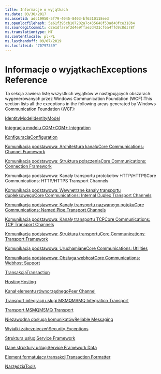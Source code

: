 ```yaml
---
title: Informacje o wyjątkach
ms.date: 03/30/2017
ms.assetid: adc19950-5f79-4045-8403-bf6310118ee3
ms.openlocfilehash: 5e61f395cb107202a7c435648f53ad40fce318b4
ms.sourcegitcommit: d2e1dfa7ef2d4e9ffae3d431cf6a4ffd9c8d378f
ms.translationtype: MT
ms.contentlocale: pl-PL
ms.lasthandoff: 09/07/2019
ms.locfileid: "70797339"
---
```

# <a name="exceptions-reference"></a><span data-ttu-id="21bf8-102">Informacje o wyjątkach</span><span class="sxs-lookup"><span data-stu-id="21bf8-102">Exceptions Reference</span></span>
<span data-ttu-id="21bf8-103">Ta sekcja zawiera listę wszystkich wyjątków w następujących obszarach wygenerowanych przez Windows Communication Foundation (WCF):</span><span class="sxs-lookup"><span data-stu-id="21bf8-103">This section lists all the exceptions in the following areas generated by Windows Communication Foundation (WCF):</span></span>  
  
 [<span data-ttu-id="21bf8-104">IdentityModel</span><span class="sxs-lookup"><span data-stu-id="21bf8-104">IdentityModel</span></span>](identitymodel-exceptions.md)  
  
 [<span data-ttu-id="21bf8-105">Integracja modelu COM+</span><span class="sxs-lookup"><span data-stu-id="21bf8-105">COM+ Integration</span></span>](com-integration.md)  
  
 [<span data-ttu-id="21bf8-106">Konfiguracja</span><span class="sxs-lookup"><span data-stu-id="21bf8-106">Configuration</span></span>](configuration.md)  
  
 [<span data-ttu-id="21bf8-107">Komunikacja podstawowa: Architektura kanału</span><span class="sxs-lookup"><span data-stu-id="21bf8-107">Core Communications: Channel Framework</span></span>](core-communications-channel-framework.md)  
  
 [<span data-ttu-id="21bf8-108">Komunikacja podstawowa: Struktura połączenia</span><span class="sxs-lookup"><span data-stu-id="21bf8-108">Core Communications: Connection Framework</span></span>](core-communications-connection-framework.md)  
  
 <span data-ttu-id="21bf8-109">Komunikacja podstawowa: Kanały transportu protokołów HTTP/HTTPS</span><span class="sxs-lookup"><span data-stu-id="21bf8-109">Core Communications: HTTP/HTTPS Transport Channels</span></span>  
  
 [<span data-ttu-id="21bf8-110">Komunikacja podstawowa: Wewnętrzne kanały transportu dupleksowego</span><span class="sxs-lookup"><span data-stu-id="21bf8-110">Core Communications: Internal Duplex Transport Channels</span></span>](core-communications-internal-duplex-transport-channels.md)  
  
 [<span data-ttu-id="21bf8-111">Komunikacja podstawowa: Kanały transportu nazwanego potoku</span><span class="sxs-lookup"><span data-stu-id="21bf8-111">Core Communications: Named Pipe Transport Channels</span></span>](core-communications-named-pipe-transport-channels.md)  
  
 [<span data-ttu-id="21bf8-112">Komunikacja podstawowa: Kanały transportu TCP</span><span class="sxs-lookup"><span data-stu-id="21bf8-112">Core Communications: TCP Transport Channels</span></span>](core-communications-tcp-transport-channels.md)  
  
 [<span data-ttu-id="21bf8-113">Komunikacja podstawowa: Struktura transportu</span><span class="sxs-lookup"><span data-stu-id="21bf8-113">Core Communications: Transport Framework</span></span>](core-communications-transport-framework.md)  
  
 [<span data-ttu-id="21bf8-114">Komunikacja podstawowa: Uruchamiane</span><span class="sxs-lookup"><span data-stu-id="21bf8-114">Core Communications: Utilities</span></span>](core-communications-utilities.md)  
  
 [<span data-ttu-id="21bf8-115">Komunikacja podstawowa: Obsługa webhost</span><span class="sxs-lookup"><span data-stu-id="21bf8-115">Core Communications: Webhost Support</span></span>](core-communications-webhost-support.md)  
  
 [<span data-ttu-id="21bf8-116">Transakcja</span><span class="sxs-lookup"><span data-stu-id="21bf8-116">Transaction</span></span>](transaction-exceptions.md)  
  
 [<span data-ttu-id="21bf8-117">Hosting</span><span class="sxs-lookup"><span data-stu-id="21bf8-117">Hosting</span></span>](hosting-exceptions.md)  
  
 [<span data-ttu-id="21bf8-118">Kanał elementu równorzędnego</span><span class="sxs-lookup"><span data-stu-id="21bf8-118">Peer Channel</span></span>](peer-channel.md)  
  
 [<span data-ttu-id="21bf8-119">Transport integracji usługi MSMQ</span><span class="sxs-lookup"><span data-stu-id="21bf8-119">MSMQ Integration Transport</span></span>](msmq-integration-transport.md)  
  
 [<span data-ttu-id="21bf8-120">Transport MSMQ</span><span class="sxs-lookup"><span data-stu-id="21bf8-120">MSMQ Transport</span></span>](msmq-transport.md)  
  
 [<span data-ttu-id="21bf8-121">Niezawodna obsługa komunikatów</span><span class="sxs-lookup"><span data-stu-id="21bf8-121">Reliable Messaging</span></span>](reliable-messaging.md)  
  
 [<span data-ttu-id="21bf8-122">Wyjątki zabezpieczeń</span><span class="sxs-lookup"><span data-stu-id="21bf8-122">Security Exceptions</span></span>](security-exceptions.md)  
  
 [<span data-ttu-id="21bf8-123">Struktura usługi</span><span class="sxs-lookup"><span data-stu-id="21bf8-123">Service Framework</span></span>](service-framework.md)  
  
 [<span data-ttu-id="21bf8-124">Dane struktury usługi</span><span class="sxs-lookup"><span data-stu-id="21bf8-124">Service Framework Data</span></span>](service-framework-data.md)  
  
 [<span data-ttu-id="21bf8-125">Element formatujący transakcji</span><span class="sxs-lookup"><span data-stu-id="21bf8-125">Transaction Formatter</span></span>](transaction-formatter.md)  
  
 [<span data-ttu-id="21bf8-126">Narzędzia</span><span class="sxs-lookup"><span data-stu-id="21bf8-126">Tools</span></span>](tools.md)
